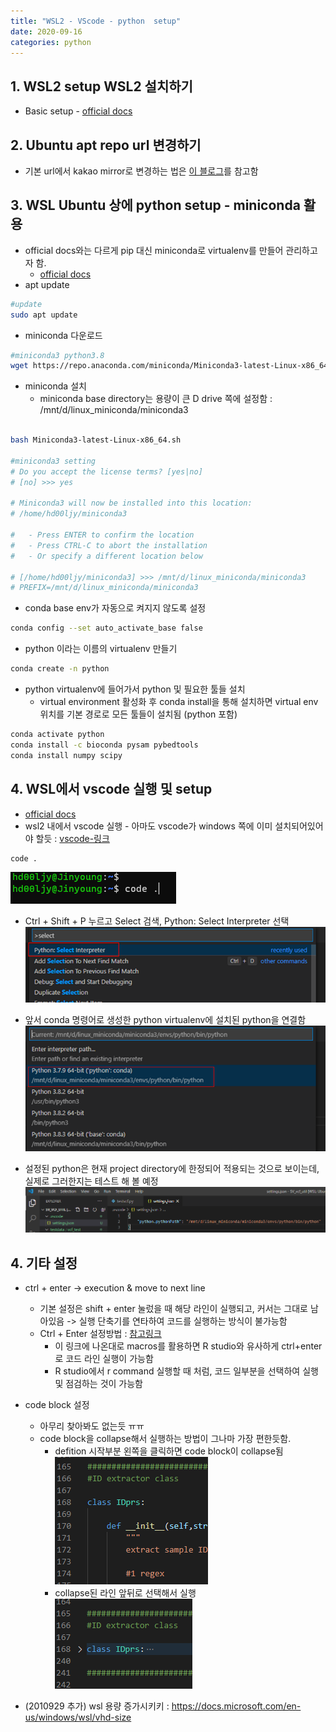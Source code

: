 ```yaml
---
title: "WSL2 - VScode - python  setup"
date: 2020-09-16
categories: python
---
```


## __1. WSL2 setup WSL2 설치하기__

 - Basic setup - [official docs][MS-WSL2]
 


## __2. Ubuntu apt repo url 변경하기__

 - 기본 url에서 kakao mirror로 변경하는 법은 [이 블로그][apt-kakao]를 참고함


## __3. WSL Ubuntu 상에 python setup - miniconda 활용__

- official docs와는 다르게 pip 대신 miniconda로 virtualenv를 만들어 관리하고자 함.
    - [official docs][vscode-wsl2-python]
- apt update
 ```bash
#update
sudo apt update
```
- miniconda 다운로드
```bash
#miniconda3 python3.8
wget https://repo.anaconda.com/miniconda/Miniconda3-latest-Linux-x86_64.sh
```

 - miniconda 설치
    - miniconda base directory는 용량이 큰 D drive 쪽에 설정함 : /mnt/d/linux_miniconda/miniconda3

```bash

bash Miniconda3-latest-Linux-x86_64.sh

#miniconda3 setting
# Do you accept the license terms? [yes|no]
# [no] >>> yes

# Miniconda3 will now be installed into this location:
# /home/hd00ljy/miniconda3

#   - Press ENTER to confirm the location
#   - Press CTRL-C to abort the installation
#   - Or specify a different location below

# [/home/hd00ljy/miniconda3] >>> /mnt/d/linux_miniconda/miniconda3
# PREFIX=/mnt/d/linux_miniconda/miniconda3
```


- conda base env가 자동으로 켜지지 않도록 설정
```bash
conda config --set auto_activate_base false
```

- python 이라는 이름의 virtualenv 만들기
```bash
conda create -n python
```
- python virtualenv에 들어가서 python 및 필요한 툴들 설치
    - virtual environment 활성화 후 conda install을 통해 설치하면 virtual env 위치를 기본 경로로 모든 툴들이 설치됨 (python 포함)

```bash
conda activate python
conda install -c bioconda pysam pybedtools
conda install numpy scipy
```

## __4. WSL에서 vscode 실행 및 setup__
 - [official docs][vscode-wsl2-python2]
 - wsl2 내에서 vscode 실행 - 아마도 vscode가 windows 쪽에 이미 설치되어있어야 할듯 : [vscode-링크][vscode]

```bash
code .
```
![](images/vscode_on_wslside.png)


 - Ctrl + Shift + P 누르고 Select 검색, Python: Select Interpreter 선택 
![](images/vscode_select_interpreter_01.png)

 - 앞서 conda 명령어로 생성한 python virtualenv에 설치된 python을 연결함
 ![](images/vscode_select_interpreter_02.png.png)

 - 설정된 python은 현재 project directory에 한정되어 적용되는 것으로 보이는데, 실제로 그러한지는 테스트 해 볼 예정
![](images/vscode_select_interpreter_02.png)



## __4. 기타 설정__
  - ctrl + enter -> execution & move to next line
     - 기본 설정은 shift + enter 눌렀을 때 해당 라인이 실행되고, 커서는 그대로 남아있음 -> 실행 단축기를 연타하여 코드를 실행하는 방식이 불가능함
     - Ctrl + Enter 설정방법 : [참고링크][ctrl_enter]
        - 이 링크에 나온대로 macros를 활용하면 R studio와 유사하게 ctrl+enter로 코드 라인 실행이 가능함
        - R studio에서 r command 실행할 때 처럼, 코드 일부분을 선택하여 실행 및 점검하는 것이 가능함

   - code block 설정
      - 아무리 찾아봐도 없는듯 ㅠㅠ
      - code block을 collapse해서 실행하는 방법이 그나마 가장 편한듯함.
        - defition 시작부분 왼쪽을 클릭하면 code block이 collapse됨
        ![](images/code_block_collapse1.png)
        - collapse된 라인 앞뒤로 선택해서 실행
        ![](images/code_block_collapse2.png)

   - (2010929 추가) wsl 용량 증가시키키 : https://docs.microsoft.com/en-us/windows/wsl/vhd-size



[MS-WSL2]:  https://docs.microsoft.com/ko-kr/windows/wsl/install-win10#update-to-wsl-2
[apt-kakao]: https://teddylee777.github.io/linux/ubuntu%EC%97%90%EC%84%9C-apt-get%EC%98%A4%EB%A5%98%EC%8B%9C-mirror%EC%82%AC%EC%9D%B4%ED%8A%B8-%EC%97%85%EB%8D%B0%EC%9D%B4%ED%8A%B8%EB%B0%A9%EB%B2%95
[vscode-wsl2-python]: https://code.visualstudio.com/docs/remote/wsl-tutorial#_python-development
[vscode]: https://code.visualstudio.com/
[vscode-wsl2-python2]: https://code.visualstudio.com/docs/remote/wsl-tutorial#_run-in-wsl
[ctrl_enter]: http://actuarialdatascience.com/shortcut_vscode.html